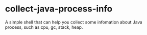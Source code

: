 # collect-java-process-info
A simple shell that can help you collect some infomation about Java process, such as cpu, gc, stack, heap.


